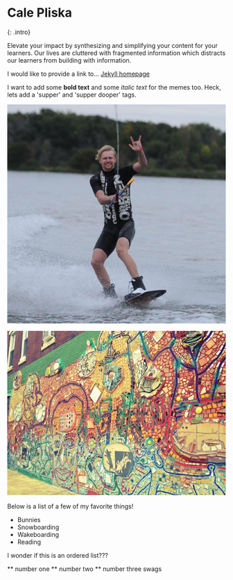 # Cale Pliska
{: .intro}

Elevate your impact by synthesizing and simplifying your content for your learners.  Our lives are cluttered with fragmented information which distracts our learners from building with information.

I would like to provide a link to...
[Jekyll homepage](http://jekyllrb.com/ "Jekyll")

I want to add some **bold text** and some *italic text* for the memes too.  Heck, lets add a 'supper' and 'supper dooper' tags.


![shred](/assets/images/shred.jpg)

![Philadelphia's Magic Gardens. This place was so cool!](/assets/philly-magic-garden.jpg "Philadelphia's Magic Garden")


Below is a list of a few of my favorite things!

* Bunnies
* Snowboarding
* Wakeboarding
* Reading

I wonder if this is an ordered list???

** number one
** number two
** number three swags
